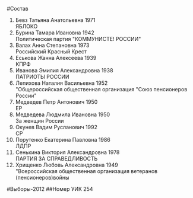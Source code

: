 #Состав
1. Бевз Татьяна Анатольевна 1971   
    ЯБЛОКО
2. Бурина Тамара Ивановна 1942   
    Политическая партия "КОММУНИСТЕ! РОССИИ"
3. Валах Анна Степановна 1973   
    Российский Красный Крест
4. Еськова Жанна Алексеева 1939   
    КПРФ
5. Иванова Эмилия Александровна 1938   
    ПАТРИОТЫ РОССИИ
6. Лепихова Наталия Васильевна 1952   
    "Общероссийская общественная организация "Союз пенсионеров России"
7. Медведев Петр Антонович 1950   
    ЕР
8. Медведева Людмила Ивановна 1950   
    За женщин России
9. Окунев Вадим Русланович 1992   
    СР
10. Порутенко Екатерина Павловна 1986   
    ЛДПР
11. Сенькина Виктория Александровна 1978   
    ПАРТИЯ ЗА СПРАВЕДЛИВОСТЬ
12. Хрищенко Любовь Александровна 1949   
    "Всероссийская общественная организация ветеранов (пенсионеров)войны

#Выборы-2012
##Номер УИК
254